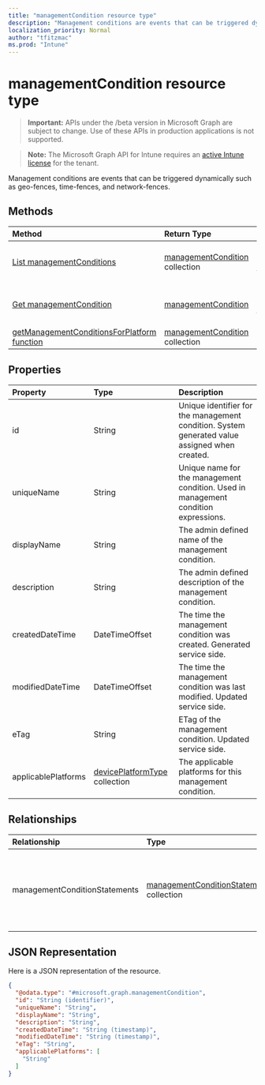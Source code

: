 ```yaml
---
title: "managementCondition resource type"
description: "Management conditions are events that can be triggered dynamically such as geo-fences, time-fences, and network-fences."
localization_priority: Normal
author: "tfitzmac"
ms.prod: "Intune"
---
```


# managementCondition resource type

> **Important:** APIs under the /beta version in Microsoft Graph are subject to change. Use of these APIs in production applications is not supported.

> **Note:** The Microsoft Graph API for Intune requires an [active Intune license](https://go.microsoft.com/fwlink/?linkid=839381) for the tenant.

Management conditions are events that can be triggered dynamically such as geo-fences, time-fences, and network-fences.

## Methods
|Method|Return Type|Description|
|:---|:---|:---|
|[List managementConditions](../api/intune-fencing-managementcondition-list.md)|[managementCondition](../resources/intune-fencing-managementcondition.md) collection|List properties and relationships of the [managementCondition](../resources/intune-fencing-managementcondition.md) objects.|
|[Get managementCondition](../api/intune-fencing-managementcondition-get.md)|[managementCondition](../resources/intune-fencing-managementcondition.md)|Read properties and relationships of the [managementCondition](../resources/intune-fencing-managementcondition.md) object.|
|[getManagementConditionsForPlatform function](../api/intune-fencing-managementcondition-getmanagementconditionsforplatform.md)|[managementCondition](../resources/intune-fencing-managementcondition.md) collection|Not yet documented|

## Properties
|Property|Type|Description|
|:---|:---|:---|
|id|String|Unique identifier for the management condition. System generated value assigned when created.|
|uniqueName|String|Unique name for the management condition. Used in management condition expressions.|
|displayName|String|The admin defined name of the management condition.|
|description|String|The admin defined description of the management condition.|
|createdDateTime|DateTimeOffset|The time the management condition was created. Generated service side.|
|modifiedDateTime|DateTimeOffset|The time the management condition was last modified. Updated service side.|
|eTag|String|ETag of the management condition. Updated service side.|
|applicablePlatforms|[devicePlatformType](../resources/intune-shared-deviceplatformtype.md) collection|The applicable platforms for this management condition.|

## Relationships
|Relationship|Type|Description|
|:---|:---|:---|
|managementConditionStatements|[managementConditionStatement](../resources/intune-fencing-managementconditionstatement.md) collection|The management condition statements associated to the management condition.|

## JSON Representation
Here is a JSON representation of the resource.
<!-- {
  "blockType": "resource",
  "keyProperty": "id",
  "@odata.type": "microsoft.graph.managementCondition"
}
-->
``` json
{
  "@odata.type": "#microsoft.graph.managementCondition",
  "id": "String (identifier)",
  "uniqueName": "String",
  "displayName": "String",
  "description": "String",
  "createdDateTime": "String (timestamp)",
  "modifiedDateTime": "String (timestamp)",
  "eTag": "String",
  "applicablePlatforms": [
    "String"
  ]
}
```




